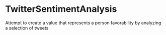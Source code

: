 # TwitterSentimentAnalysis
Attempt to create a value that represents a person favorability by analyzing a selection of tweets
